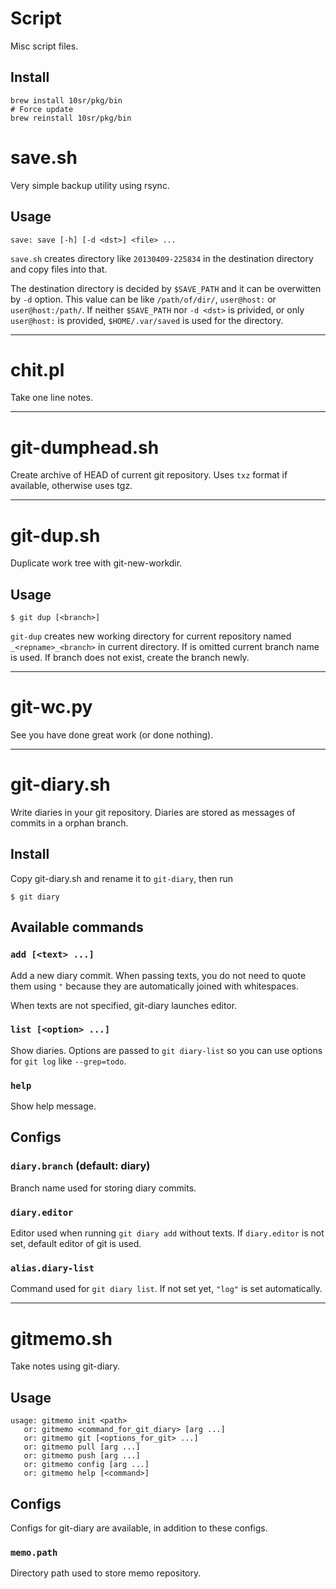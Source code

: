 Script
======

Misc script files.



Install
-------

    brew install 10sr/pkg/bin
    # Force update
    brew reinstall 10sr/pkg/bin



save.sh
=======

Very simple backup utility using rsync.

Usage
-----

    save: save [-h] [-d <dst>] <file> ...

`save.sh` creates directory like `20130409-225834` in the destination directory
and copy files into that.

The destination directory is decided by `$SAVE_PATH` and it can be overwitten by
`-d` option. This value can be like `/path/of/dir/`, `user@host:` or
`user@host:/path/`. If neither `$SAVE_PATH` nor `-d <dst>` is privided,
or only `user@host:` is provided, `$HOME/.var/saved` is used for the directory.



***

chit.pl
=======

Take one line notes.



***

git-dumphead.sh
===============

Create archive of HEAD of current git repository.
Uses `txz` format if available, otherwise uses tgz.



***

git-dup.sh
==========

Duplicate work tree with git-new-workdir.


Usage
-----

    $ git dup [<branch>]

`git-dup`  creates new working directory for current repository named
`_<repname>_<branch>` in current directory.
If <branch> is omitted current branch name is used.
If branch does not exist, create the branch newly.

***

git-wc.py
=========

See you have done great work (or done nothing).



***

git-diary.sh
============

Write diaries in your git repository. Diaries are stored as messages of commits
in a orphan branch.


Install
-------

Copy git-diary.sh and rename it to `git-diary`, then run

    $ git diary


Available commands
------------------

### `add [<text> ...]`

Add a new diary commit. When passing texts, you do not need to quote them
using `"` because they are automatically joined with whitespaces.

When texts are not specified, git-diary launches editor.

### `list [<option> ...]`

Show diaries. Options are passed to `git diary-list` so you can use options for
`git log` like `--grep=todo`.

### `help`

Show help message.


Configs
-------

### `diary.branch` (default: diary)

Branch name used for storing diary commits.

### `diary.editor`

Editor used when running `git diary add` without texts. If `diary.editor` is not
set, default editor of git is used.

### `alias.diary-list`

Command used for `git diary list`. If not set yet, `"log"` is set automatically.



***

gitmemo.sh
==========

Take notes using git-diary.

Usage
-----

    usage: gitmemo init <path>
       or: gitmemo <command_for_git_diary> [arg ...]
       or: gitmemo git [<options_for_git> ...]
       or: gitmemo pull [arg ...]
       or: gitmemo push [arg ...]
       or: gitmemo config [arg ...]
       or: gitmemo help [<command>]

Configs
-------

Configs for git-diary are available, in addition to these configs.

### `memo.path`

Directory path used to store memo repository.
